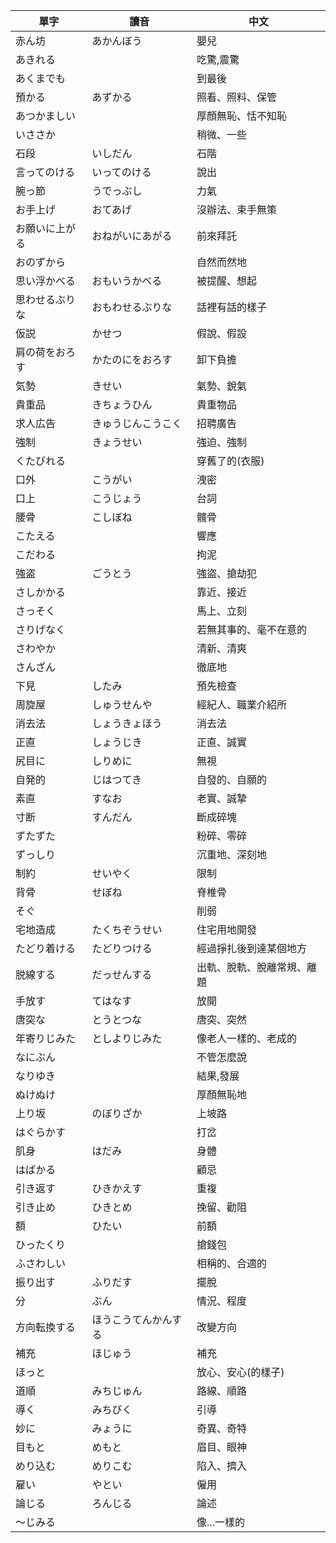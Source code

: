 |單字|讀音|中文|
|---|---|---|
|赤ん坊|あかんぼう|嬰兒|
|あきれる||吃驚,震驚|
|あくまでも||到最後|
|預かる|あずかる|照看、照料、保管|
|あつかましい||厚顏無恥、恬不知恥|
|いささか||稍微、一些|
|石段|いしだん|石階|
|言ってのける|いってのける|說出|
|腕っ節|うでっぶし|力氣|
|お手上げ|おてあげ|沒辦法、束手無策|
|お願いに上がる|おねがいにあがる|前來拜託|
|おのずから||自然而然地|
|思い浮かべる|おもいうかべる|被提醒、想起|
|思わせるぶりな|おもわせるぶりな|話裡有話的樣子|
|仮説|かせつ|假說、假設|
|肩の荷をおろす|かたのにをおろす|卸下負擔|
|気勢|きせい|氣勢、銳氣|
|貴重品|きちょうひん|貴重物品|
|求人広告|きゅうじんこうこく|招聘廣告|
|強制|きょうせい|強迫、強制|
|くたびれる||穿舊了的(衣服)|
|口外|こうがい|洩密|
|口上|こうじょう|台詞|
|腰骨|こしぼね|髖骨|
|こたえる||響應|
|こだわる||拘泥|
|強盗|ごうとう|強盜、搶劫犯|
|さしかかる||靠近、接近|
|さっそく||馬上、立刻|
|さりげなく||若無其事的、毫不在意的|
|さわやか||清新、清爽|
|さんざん||徹底地|
|下見|したみ|預先檢查|
|周旋屋|しゅうせんや|經紀人、職業介紹所|
|消去法|しょうきょほう|消去法|
|正直|しょうじき|正直、誠實|
|尻目に|しりめに|無視|
|自発的|じはつてき|自發的、自願的|
|素直|すなお|老實、誠摯|
|寸断|すんだん|斷成碎塊|
|ずたずた||粉碎、零碎|
|ずっしり||沉重地、深刻地|
|制約|せいやく|限制|
|背骨|せぼね|脊椎骨|
|そぐ||削弱|
|宅地造成|たくちぞうせい|住宅用地開發|
|たどり着ける|たどりつける|經過掙扎後到達某個地方|
|脱線する|だっせんする|出軌、脫軌、脫離常規、離題|
|手放す|てはなす|放開|
|唐突な|とうとつな|唐突、突然|
|年寄りじみた|としよりじみた|像老人一樣的、老成的|
|なにぶん||不管怎麼說|
|なりゆき||結果,發展|
|ぬけぬけ||厚顏無恥地|
|上り坂|のぼりざか|上坡路|
|はぐらかす||打岔|
|肌身|はだみ|身體|
|はばかる||顧忌|
|引き返す|ひきかえす|重複|
|引き止め|ひきとめ|挽留、勸阻|
|額|ひたい|前額|
|ひったくり||搶錢包|
|ふさわしい||相稱的、合適的|
|振り出す|ふりだす|擺脫|
|分|ぶん|情況、程度|
|方向転換する|ほうこうてんかんする|改變方向|
|補充|ほじゅう|補充|
|ほっと||放心、安心(的樣子)|
|道順|みちじゅん|路線、順路|
|導く|みちびく|引導|
|妙に|みょうに|奇異、奇特|
|目もと|めもと|眉目、眼神|
|めり込む|めりこむ|陷入、擠入|
|雇い|やとい|僱用|
|論じる|ろんじる|論述|
|～じみる||像...一樣的|
